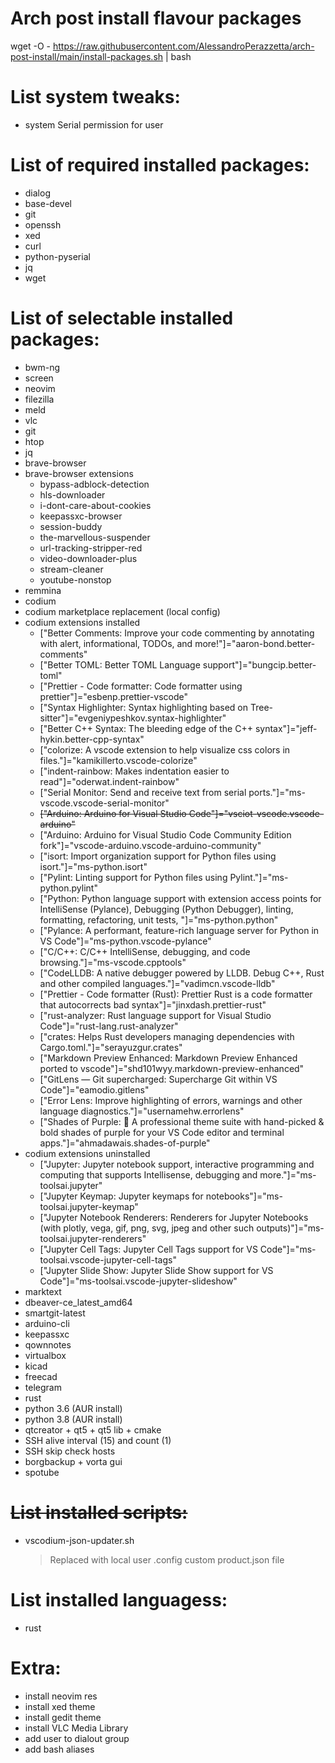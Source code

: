 # Arch post install flavour packages

wget -O - https://raw.githubusercontent.com/AlessandroPerazzetta/arch-post-install/main/install-packages.sh | bash

# List system tweaks:

- system Serial permission for user

# List of required installed packages:

- dialog
- base-devel
- git
- openssh
- xed
- curl
- python-pyserial
- jq
- wget

# List of selectable installed packages:

- bwm-ng 
- screen
- neovim 
- filezilla 
- meld 
- vlc 
- git 
- htop 
- jq
- brave-browser
- brave-browser extensions
  * bypass-adblock-detection
  * hls-downloader
  * i-dont-care-about-cookies
  * keepassxc-browser
  * session-buddy
  * the-marvellous-suspender
  * url-tracking-stripper-red
  * video-downloader-plus
  * stream-cleaner
  * youtube-nonstop
- remmina
- codium
- codium marketplace replacement (local config)
- codium extensions installed
  * ["Better Comments: Improve your code commenting by annotating with alert, informational, TODOs, and more!"]="aaron-bond.better-comments"
  * ["Better TOML: Better TOML Language support"]="bungcip.better-toml"
  * ["Prettier - Code formatter: Code formatter using prettier"]="esbenp.prettier-vscode"
  * ["Syntax Highlighter: Syntax highlighting based on Tree-sitter"]="evgeniypeshkov.syntax-highlighter"
  * ["Better C++ Syntax: The bleeding edge of the C++ syntax"]="jeff-hykin.better-cpp-syntax"
  * ["colorize: A vscode extension to help visualize css colors in files."]="kamikillerto.vscode-colorize"
  * ["indent-rainbow: Makes indentation easier to read"]="oderwat.indent-rainbow"
  * ["Serial Monitor: Send and receive text from serial ports."]="ms-vscode.vscode-serial-monitor"
  * ~~["Arduino: Arduino for Visual Studio Code"]="vsciot-vscode.vscode-arduino"~~
  * ["Arduino: Arduino for Visual Studio Code Community Edition fork"]="vscode-arduino.vscode-arduino-community"
  * ["isort: Import organization support for Python files using isort."]="ms-python.isort"
  * ["Pylint: Linting support for Python files using Pylint."]="ms-python.pylint"
  * ["Python: Python language support with extension access points for IntelliSense (Pylance), Debugging (Python Debugger), linting, formatting, refactoring, unit tests, "]="ms-python.python"
  * ["Pylance: A performant, feature-rich language server for Python in VS Code"]="ms-python.vscode-pylance"
  * ["C/C++: C/C++ IntelliSense, debugging, and code browsing."]="ms-vscode.cpptools"
  * ["CodeLLDB: A native debugger powered by LLDB. Debug C++, Rust and other compiled languages."]="vadimcn.vscode-lldb"
  * ["Prettier - Code formatter (Rust): Prettier Rust is a code formatter that autocorrects bad syntax"]="jinxdash.prettier-rust"
  * ["rust-analyzer: Rust language support for Visual Studio Code"]="rust-lang.rust-analyzer"
  * ["crates: Helps Rust developers managing dependencies with Cargo.toml."]="serayuzgur.crates"
  * ["Markdown Preview Enhanced: Markdown Preview Enhanced ported to vscode"]="shd101wyy.markdown-preview-enhanced"
  * ["GitLens — Git supercharged: Supercharge Git within VS Code"]="eamodio.gitlens"
  * ["Error Lens: Improve highlighting of errors, warnings and other language diagnostics."]="usernamehw.errorlens"
  * ["Shades of Purple: 🦄 A professional theme suite with hand-picked & bold shades of purple for your VS Code editor and terminal apps."]="ahmadawais.shades-of-purple"
- codium extensions uninstalled
  * ["Jupyter: Jupyter notebook support, interactive programming and computing that supports Intellisense, debugging and more."]="ms-toolsai.jupyter"
  * ["Jupyter Keymap: Jupyter keymaps for notebooks"]="ms-toolsai.jupyter-keymap"
  * ["Jupyter Notebook Renderers: Renderers for Jupyter Notebooks (with plotly, vega, gif, png, svg, jpeg and other such outputs)"]="ms-toolsai.jupyter-renderers"
  * ["Jupyter Cell Tags: Jupyter Cell Tags support for VS Code"]="ms-toolsai.vscode-jupyter-cell-tags"
  * ["Jupyter Slide Show: Jupyter Slide Show support for VS Code"]="ms-toolsai.vscode-jupyter-slideshow"
- marktext
- dbeaver-ce_latest_amd64
- smartgit-latest
- arduino-cli
- keepassxc
- qownnotes
- virtualbox
- kicad
- freecad
- telegram
- rust
- python 3.6 (AUR install)
- python 3.8 (AUR install)
- qtcreator + qt5 + qt5 lib + cmake
- SSH alive interval (15) and count (1)
- SSH skip check hosts
- borgbackup + vorta gui
- spotube

# ~~List installed scripts:~~

- vscodium-json-updater.sh
  
  > Replaced with local user .config custom product.json file

# List installed languagess:

- rust

# Extra:

- install neovim res
- install xed theme
- install gedit theme
- install VLC Media Library
- add user to dialout group
- add bash aliases
